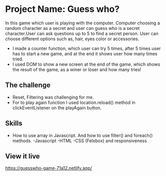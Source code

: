 # Project Name: Guess who? 

In this game which user is playing with the computer. Computer choosing a random character as a secret and user can guess who is a secret character.User can ask questions up to 5 to find a secret person. User can choose different options such as, hair, eyes color or accessories. 

- I made a counter function, which user can try 5 times, after 5 times user has to start a new game, and at the end it shows user how many times tried. 
- I used DOM to show a new screen at the end of the game, which shows the result of the game, as a winer or loser and how many tries!

## The challenge
- Reset, Filtering was challenging for me.
 - For to play again function I used location.reload() method in clickEventListener on the playAgain button.

## Skills
- How to use array in Javascript. And how to use filter() and foreach() methods.
-Javascript
-HTML
-CSS (Felxbox) and responsiveness

## View it live

https://guesswho-game-71a12.netlify.app/


